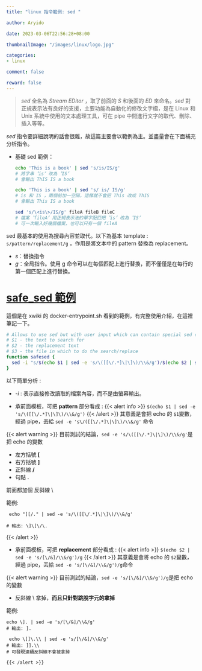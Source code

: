 ```yaml
---
title: "linux 指令範例: sed "

author: Aryido

date: 2023-03-06T22:56:28+08:00

thumbnailImage: "/images/linux/logo.jpg"

categories:
- linux

comment: false

reward: false
---
```

<!--BODY-->
> *sed* 全名為 *Stream EDitor* ，取了前面的 *S* 和後面的 *ED* 來命名。*sed* 對正規表示法有良好的支援，主要功能為自動化的修改文字檔，是在 Linux 和 Unix 系統中使用的文本處理工具，可在 pipe 中間進行文字的取代、刪除、插入等等。

<!--more-->
*sed* 指令要詳細說明的話會很雜，故這篇主要會以範例為主。並盡量會在下面補充分析指令。

- 基礎 sed 範例：
    ```bash
    echo 'This is a book' | sed 's/is/IS/g'
    # 將字串〝is〞改為〝IS〞
    # 會輸出 ThIS IS a book

    echo 'This is a book' | sed 's/ is/ IS/g'
    # is 和 IS ，兩個前加一空隔，這樣就不會把 This 改成 ThIS
    # 會輸出 This IS a book

    sed 's/\<is\>/IS/g' fileA fileB fileC
    # 檔案〝fileA〞用正規表示法的單字配匹把〝is〞改為〝IS〞
    # 可一次輸入好幾個檔案，也可以只有一個 fileA

    ```
sed 最基本的使用為搜尋內容並取代。以下為基本 template :
```s/pattern/replacement/g``` ，作用是將文本中的 pattern 替換為 replacement。
- *s*：替換指令
- *g*：全局指令。使用 g 命令可以在每個匹配上進行替換，而不僅僅是在每行的第一個匹配上進行替換。

# [safe_sed 範例](https://github.com/xwiki/xwiki-docker/blob/master/14/mysql-tomcat/xwiki/docker-entrypoint.sh)

這個是在 xwiki 的 docker-entrypoint.sh 看到的範例，有完整使用介紹，在這裡筆記一下。

```bash
# Allows to use sed but with user input which can contain special sed characters such as \, / or &.
# $1 - the text to search for
# $2 - the replacement text
# $3 - the file in which to do the search/replace
function safesed {
  sed -i "s/$(echo $1 | sed -e 's/\([[\/.*]\|\]\)/\\&/g')/$(echo $2 | sed -e 's/[\/&]/\\&/g')/g" $3
}

```
以下簡單分析 :

- *-i* : 表示直接修改讀取的檔案內容，而不是由螢幕輸出。

- 承前面模板，可把 **pattern** 部分看成 :
  {{< alert info >}}
  ```$(echo $1 | sed -e 's/\([[\/.*]\|\]\)/\\&/g')```
  {{< /alert >}}
  其意義是會把 echo 的 ```$1```變數，經過 pipe，丟給 ```sed -e 's\/([[\/.*]\|\]\)/\\&/g'``` 命令

{{< alert warning >}}
目前測試的結論，```sed -e 's/\([[\/.*]\|\]\)/\\&/g'```是把 echo 的變數
- 左方括號 **[**
- 右方括號 **]**
- 正斜線 **/**
- 句點 **.**

前面都加個 反斜線 \\

範例:
```
 echo "][/." | sed -e 's/\([[\/.*]\|\]\)/\\&/g'

# 輸出: \]\[\/\.

```
{{< /alert >}}

- 承前面模板，可把 **replacement** 部分看成 :
  {{< alert info >}}
  ```$(echo $2 | sed -e 's/[\/&]/\\&/g')/g```
  {{< /alert >}}
  其意義是會將 echo 的 ```$2```變數，經過 pipe，丟給 ```sed -e 's/[\/&]/\\&/g')/g```命令

{{< alert warning >}}
目前測試的結論，```sed -e 's/[\/&]/\\&/g')/g```是把 echo 的變數
- 反斜線 \\ 拿掉，**而且只針對跳脫字元的拿掉**

範例:
```
echo \]. | sed -e 's/[\/&]/\\&/g'
# 輸出: ].

 echo \]]\.\\ | sed -e 's/[\/&]/\\&/g'
# 輸出: ]].\\
# 可發現連續反斜線不會被拿掉

{{< /alert >}}
